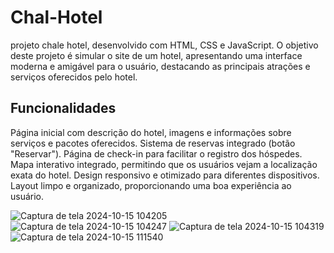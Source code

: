 # Chal-Hotel
projeto chale hotel, desenvolvido com HTML, CSS e JavaScript. O objetivo deste projeto é simular o site de um hotel, apresentando uma interface moderna e amigável para o usuário, destacando as principais atrações e serviços oferecidos pelo hotel.

<h2>Funcionalidades</h2>
Página inicial com descrição do hotel, imagens e informações sobre serviços e pacotes oferecidos.
Sistema de reservas integrado (botão "Reservar").
Página de check-in para facilitar o registro dos hóspedes.
Mapa interativo integrado, permitindo que os usuários vejam a localização exata do hotel.
Design responsivo e otimizado para diferentes dispositivos.
Layout limpo e organizado, proporcionando uma boa experiência ao usuário.



![Captura de tela 2024-10-15 104205](https://github.com/user-attachments/assets/3ca7a4c0-2b6f-44c1-8728-79aa859e49ea)
![Captura de tela 2024-10-15 104247](https://github.com/user-attachments/assets/c96c713c-6446-4109-8e0b-2a65a76dcfb9)
![Captura de tela 2024-10-15 104319](https://github.com/user-attachments/assets/ce9ab290-a4aa-4ddf-8024-77228e5b6dca)
![Captura de tela 2024-10-15 111540](https://github.com/user-attachments/assets/bcb76627-930d-4083-bffd-9db970466ad2)


